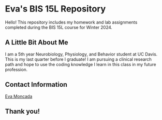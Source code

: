 # Eva's BIS 15L Repository

Hello! This repository includes my homework and lab assignments completed during the BIS 15L course for Winter 2024.

## A Little Bit About Me

I am a 5th year Neurobiology, Physiology, and Behavior student at UC Davis. This is my last quarter before I graduate! I am pursuing a clinical research path and hope to use the coding knowledge I learn in this class in my future profession. 

## Contact Information

[Eva Moncada](enmoncada@ucdavis.edu)

## Thank you!
